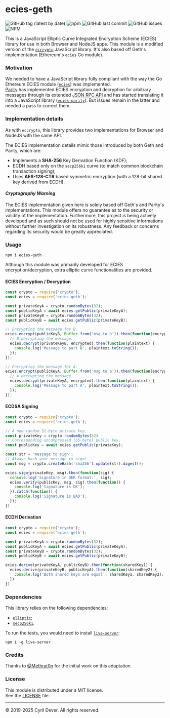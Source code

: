 # ecies-geth

![GitHub tag (latest by date)](https://img.shields.io/github/v/tag/cyrildever/ecies-geth)
![npm](https://img.shields.io/npm/dw/ecies-geth)
![GitHub last commit](https://img.shields.io/github/last-commit/cyrildever/ecies-geth)
![GitHub issues](https://img.shields.io/github/issues/cyrildever/ecies-geth)
![NPM](https://img.shields.io/npm/l/ecies-geth)

This is a JavaScript Elliptic Curve Integrated Encryption Scheme (ECIES) library for use in both Browser and NodeJS apps.
This module is a modified version of the [`eccrypto`](https://github.com/bitchan/eccrypto) JavaScript library.
It's also based off Geth's implementation (Ethereum's `ecies` Go module).

### Motivation

We needed to have a JavaScript library fully compliant with the way the Go Ethereum ECIES module ([`ecies`](https://godoc.org/github.com/ethereum/go-ethereum/crypto/ecies)) was implemented. \
[Parity](https://www.parity.io/) has implemented ECIES encryption and decryption for arbitrary messages through its extended [JSON RPC API](https://wiki.parity.io/JSONRPC-parity-module.html) and has started translating it into a JavaScript library ([`ecies-parity`](https://www.npmjs.com/package/ecies-parity)). But issues remain in the latter and needed a pass to correct them.


### Implementation details

As with `eccrypto`, this library provides two implementations for Browser and NodeJS with the same API.

The ECIES implementation details mimic those introduced by both Geth and Parity, which are:
* Implements a __SHA-256__ Key Derivation Function (KDF);
* ECDH based only on the `secp256k1` curve (to match common blockchain transaction signing);
* Uses __AES-128-CTR__ based symmetric encryption (with a 128-bit shared key derived from ECDH).

#### _Cryptography Warning_

The ECIES implementation given here is solely based off Geth's and Parity's implementations. This module offers no guarantee as to the security or validity of the implementation. Furthermore, this project is being actively developed and as such should not be used for highly sensitive informations without further investigation on its robustness. Any feedback or concerns regarding its security would be greatly appreciated.


### Usage

```
npm i ecies-geth
```

Although this module was primarily developed for ECIES encryption/decryption, extra elliptic curve functionalities are provided.

#### ECIES Encryption / Decryption

```js
const crypto = require('crypto');
const ecies = require('ecies-geth');

const privateKeyA = crypto.randomBytes(32);
const publicKeyA = await ecies.getPublic(privateKeyA);
const privateKeyB = crypto.randomBytes(32);
const publicKeyB = await ecies.getPublic(privateKeyB);

// Encrypting the message for B.
ecies.encrypt(publicKeyB, Buffer.from('msg to b')).then(function(encrypted) {
  // B decrypting the message.
  ecies.decrypt(privateKeyB, encrypted).then(function(plaintext) {
    console.log('Message to part B', plaintext.toString());
  });
});

// Encrypting the message for A.
ecies.encrypt(publicKeyA, Buffer.from('msg to a')).then(function(encrypted) {
  // A decrypting the message.
  ecies.decrypt(privateKeyA, encrypted).then(function(plaintext) {
    console.log('Message to part A', plaintext.toString());
  });
});
```

#### ECDSA Signing 

```js
const crypto = require('crypto');
const ecies = require('ecies-geth');

// A new random 32-byte private key.
const privateKey = crypto.randomBytes(32)
// Corresponding uncompressed (65-byte) public key.
const publicKey = await ecies.getPublic(privateKey);

const str = 'message to sign';
// Always hash your message to sign!
const msg = crypto.createHash('sha256').update(str).digest();

ecies.sign(privateKey, msg).then(function(sig) {
  console.log('Signature in DER format:', sig);
  ecies.verify(publicKey, msg, sig).then(function() {
    console.log('Signature is OK');
  }).catch(function() {
    console.log('Signature is BAD');
  });
})
```

#### ECDH Derivation

```js
const crypto = require('crypto');
const ecies = require('ecies-geth');

const privateKeyA = crypto.randomBytes(32);
const publicKeyA = await ecies.getPublic(privateKeyA);
const privateKeyB = crypto.randomBytes(32);
const publicKeyB = await ecies.getPublic(privateKeyB);

ecies.derive(privateKeyA, publicKeyB).then(function(sharedKey1) {
  ecies.derive(privateKeyB, publicKeyA).then(function(sharedKey2) {
    console.log('Both shared keys are equal', sharedKey1, sharedKey2);
  })
})
```

### Dependencies

This library relies on the following dependencies:
- [`elliptic`](https://www.npmjs.com/package/elliptic);
- [`secp256k1`](https://www.npmjs.com/package/secp256k1).

To run the tests, you would need to install [`live-server`](https://www.npmjs.com/package/live-server):
```console
npm i -g live-server
```


### Credits

Thanks to [@Methrat0n](https://github.com/Methrat0n/) for the initial work on this adaptation.


### License

This module is distributed under a MIT license. \
See the [LICENSE](LICENSE) file.


<hr />
&copy; 2019-2025 Cyril Dever. All rights reserved.
